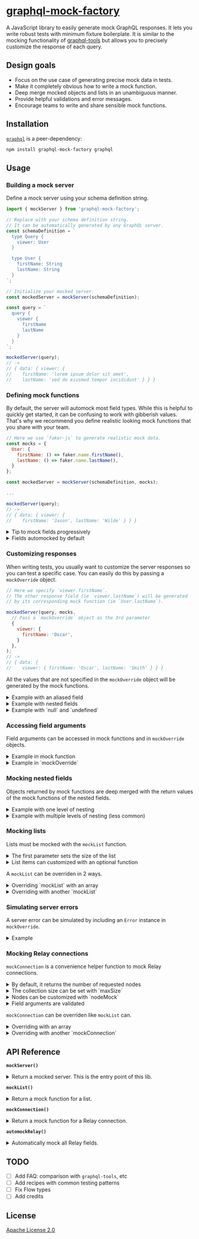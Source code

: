 # [graphql-mock-factory](https://github.com/oscarhealth/graphql-mock-factory)

A JavaScript library to easily generate mock GraphQL responses. It lets you write robust tests with minimum fixture boilerplate. It is similar to the mocking functionality of [graphql-tools](https://www.apollographql.com/docs/graphql-tools/mocking/) but allows you to precisely customize the response of each query.

## Design goals

- Focus on the use case of generating precise mock data in tests.
- Make it completely obvious how to write a mock function.
- Deep merge mocked objects and lists in an unambiguous manner.
- Provide helpful validations and error messages.
- Encourage teams to write and share sensible mock functions.

## Installation

[`graphql`](https://github.com/graphql/graphql-js) is a peer-dependency:
```sh
npm install graphql-mock-factory graphql
```

## Usage

### Building a mock server

Define a mock server using your schema definition string.

```javascript
import { mockServer } from 'graphql-mock-factory';

// Replace with your schema definition string.
// It can be automatically generated by any GraphQL server.
const schemaDefinition = `
  type Query {
    viewer: User
  }

  type User {
    firstName: String
    lastName: String
  }
`;

// Initialize your mocked server.
const mockedServer = mockServer(schemaDefinition);

const query = `
  query {
    viewer {
      firstName
      lastName
    }
  }
`;

mockedServer(query);
// ->
// { data: { viewer: { 
//    firstName: 'lorem ipsum dolor sit amet', 
//    lastName: 'sed do eiusmod tempor incididunt' } } }
```

### Defining mock functions

By default, the server will automock most field types. While this is helpful to quickly get started, it can be confusing to work with gibberish values. That's why we recommend you define realistic looking mock functions that you share with your team.

```javascript
// Here we use `faker-js` to generate realistic mock data.
const mocks = {
  User: {
    firstName: () => faker.name.firstName(),
    lastName: () => faker.name.lastName(),
  }
};

const mockedServer = mockServer(schemaDefinition, mocks);

...

mockedServer(query);
// ->
// { data: { viewer: { 
//    firstName: 'Jason', lastName: 'Wilde' } } }
```

<details>
  <summary>Tip to mock fields progressively</summary>
  <p>

  ```js
  // In order to help you define realistic mock functions 
  // progressively, you can disable some or all of the autommocking.
  // After that, an error will be thrown if a queried field is not 
  // associated with a mock function. In other words, you won't have 
  // to define a mock function for a field until it is queried for
  // the first time.

  ...

  // Setting `automocks` (ie 3rd parameter) to null will disable 
  // all default automocks. See below for complete list.
  const mockedServer = mockServer(schemaDefinition, {}, null);

  ...

  mockedServer(query);
  // Error ->
  // There is no base mock for 'Viewer.firstName'. 
  // All queried fields must have a mock function.
  // ... OMITTED ...
  ```
  </p>
</details>

<details>
  <summary>Fields automocked by default</summary>
  <p>

  ```js
  // The default value of the `automocks` param of `mockServer` is 
  // an array of default automock functions:
  const defaultAutomocks = [

    // Boolean are picked randomly.
    // ID are random uuid.
    // Int are random integers between 100 and -100.
    // Float are random float between 100 and -100.
    // String are random short "lorem ipsum" strings.
    automockScalars(scalarMocks),

    // Enum values are picked randomly.
    automockEnums,

    // All list are of size 2, ie mocked with `mockList(2)`.
    automockLists,

    // All Relay connections return the number of requested 
    // nodes, ie mocked with `mockConnection()`.
    automockRelay,
  ];

  // It is possible to only automock certain fields.
  // For example, here only enums and lists are automocked:
  mockServer(schemaDefinition, mocks, [automockEnum, automockLists])

  // You can also pass in your automock function.
  // This may be useful if you have custom scalars.
  // See "API Reference" > "mockServer" > "automocks"
  ```
  </p>
</details>


### Customizing responses

When writing tests, you usually want to customize the server responses so you can test a specific case. You can easily do this by passing a `mockOverride` object.

```js
// Here we specify `viewer.firstName`. 
// The other response field (ie `viewer.lastName`) will be generated 
// by its corresponding mock function (ie `User.lastName`).

mockedServer(query, mocks, 
  // Pass a `mockOverride` object as the 3rd parameter
  { 
    viewer: { 
      firstName: 'Oscar',
    }
  },
);
// ->
// { data: { 
//    viewer: { firstName: 'Oscar', lastName: 'Smith' } } }
```

All the values that are not specified in the `mockOverride` object will be generated by the mock functions.

<details>
  <summary>Example with an aliased field</summary>
  <p>

  ```js
  // Here we only specify `viewer.aliasedName`. 
  // `viewer.firstName` will be generated by its corresponding 
  // mock function (ie `User.firstName`).

  mockedServer(`
    query {
      viewer { 
        firstName 
        aliasedName: firstName
      }
    }`,
    {}, 
    { 
      viewer: { 
        firstName: 'Oscar' 
      }
    },
  );
  // ->
  // { data: { viewer: 
  //   { firstName: 'Oscar', aliasedName: 'Eryn' } } }
  ```
  </p>
</details>

<details>
  <summary>Example with nested fields</summary>
  <p>

  ```js
  // Here we only specify the `viewer.firstName`. 
  // `viewer.parent.firstName` will be generated by its corresponding 
  // mock function (ie `User.firstName`).

  const schemaDefinition = `
    ...

    type User {
      firstName: String
      parent: User
    }
  `;

  ...

  mockedServer(`
    query {
      viewer { 
        firstName
        parent {
          firstName
        }
      }
    }`,
    {}, 
    { 
      viewer: { 
        firstName: 'Oscar' 
      }
    },
  );
  // ->
  // { data: { viewer: 
  //   { firstName: 'Oscar', 
  //     parent: { firstName: 'Krystina' } } } }
  ```

  </p>
</details>

<details>
  <summary>Example with `null` and `undefined`</summary>
  <p>

  ```js
  // `undefined` is equivalent to not specifying a value.
  // `null` always nullifies the field.

  const schemaDefinition = `
    ...

    type User {
      firstName: String
      parent: User
    }
  `;

  ...

  mockedServer(`
    query {
      viewer { 
        firstName
        parent {
          firstName
        }
      }
    }`,
    {}, 
    { 
      viewer: {
        firstName: undefined,
        parent: null 
      }
    },
  );
  // ->
  // { data: { viewer: 
  //   { firstName: 'Raegan', parent: null } } }
  ```
  </p>
</details>

### Accessing field arguments

Field arguments can be accessed in mock functions and in `mockOverride` objects.

<details>
  <summary>Example in mock function</summary>
  <p>

  ```js
  // Field arguments are passed as named parameters to mock functions.

  const schemaDefinition = `
    type Query {
      echo(input: String): String
    }
  `;

  const mocks = {
    Query: {
      echo: ({input}) => `echo: ${input}`,
    }
  };

  ...

  mockedServer(`
    query {
      echo(input: "hello")
    }`
  );
  // ->
  // { data: { 
  //    echo: 'echo: hello' } }
  ```
  </p>
</details>

<details>
  <summary>Example in `mockOverride`</summary>
  <p>

  ```js
  // When `mockOverride` object contains functions, field arguments
  // are passed in as named parameters to mock functions.

  const schemaDefinition = `
    type Query {
      echo(input: String): String
    }
  `;

  mockedServer(`
    query {
      echo(input: "hello")
    }`,
    {},
    {
      echo: ({input}) => `repeat: ${input}`,
    }
  );
  // ->
  // { data: { 
  //    echo: 'repeat: hello' } }
  ```
  </p>
</details>

### Mocking nested fields

Objects returned by mock functions are deep merged with the return values of the mock functions of the nested fields.

<details>
  <summary>Example with one level of nesting</summary>
  <p>

  ```js
  // `searchUser.firstName` is generated by the mock function
  // of `Query.searchUser` because it returned an object with
  // a value for `firstName`. 
  
  // `searchUser.lastName` is generated by the mock function  
  // of `User.lastName` because the mock function of 
  // `Query.searchUser` returned an object that did not include 
  // a value for `lastName`.

  const schemaDefinition = `
    type Query {
      searchUser(name: String): User
    }

    type User {
      firstName: String
      lastName: String
    }
  `;

  const mocks = {
    Query: {
      searchUser: ({name}) => ({
        firstName: `${name}`
      }),
    },
    User: {
      firstName: () => faker.name.firstName(),
      lastName: () => faker.name.lastName(),
    },
  };

  ...

  mockedServer(`
    query {
      searchUser(name: "Oscar") {
        firstName
        lastName
      }
    }
  `)
  // ->
  // { data: 
  //   { searchUser: 
  //      { firstName: "Oscar", lastName: "Schlosser" } } }
  ```
  </p>
</details>

<details>
  <summary>Example with multiple levels of nesting (less common)</summary>
  <p>

  ```js
  // `searchUser.address.country` is generated by the mock 
  // function for `Query.searchUser` instead of the mock function 
  // for `Address.country`.
  
  // `searchUser.firstName` is generated by the mock function  
  //  for `User.firstName` because the mock function for 
  // `Query.searchUser` did not include a value for `firstName`.

  const schemaDefinition = `
    type Query {
      searchUser(country: String): User
    }

    type User {
      firstName: String
      address: Address
    }

    type Address {
      country: String
    }
  `;

  const mocks = {
    Query: {
      searchUser: ({country}) => ({
        address: {
          country: `${country}`,
        },
      }),
    },
    User: {
      firstName: () => faker.name.firstName(),
    },
    Address: {
      country: () => faker.address.country(),
    },
  };

  ...

  mockedServer(`
    query {
      searchUser(name: "France") {
        firstName
        address {
          country
        }
      }
    }
  `)
  // ->
  // { data: 
  //   { searchUser: 
  //      { firstName: "Sam",  
  //        address: { country: "France" } } }
  ```
  </p>
</details>

### Mocking lists

Lists must be mocked with the `mockList` function.
<details>
  <summary>The first parameter sets the size of the list</summary>
  <p>

  ```js
  const schemaDefinition = `
    ...

    type User {
      name: String
      friends: [User]
    }
  `;

  const mocks = {
    User: {
      // Generates a list with 2 items.
      friends: mockList(2),
      name: () => faker.name.firstName(),
    }
  };

  mockedServer(`
    viewer {
      friends {
        name
      }
    }`
  );
  // ->
  // { data: 
  //   { viewer: 
  //      { friends: [ { name: 'Nikki' }, { name: 'Doug' } ] } } }
  ```
  </p>
</details>

<details>
  <summary>List items can customized with an optional function</summary>
  <p>

  ```js
  // The function will be called for each list item with the field arguments 
  // and the index of the item. 
  // The return values of the function will be deep merged with the results 
  // of the mock functions of the nested fields.

  const schemaDefinition = `
    type User {
      name: String
      friends(pageNumber: Int): [User]
    }

    ...
  `;

  const mocks = {
    User: {
      name: () => faker.name.firstName(),
      friends: mockList(2, ({pageNumber}, index) => ({
        name: `Friend #${index} - Page #${pageNumber}`,
      })),
    }
  };

  ...

  mockedServer(`
    viewer {
      friends(pageNumber: 0) {
        name
      }
    }`
  );
  // ->
  // { data: 
  //   { viewer: 
  //      { friends: [ { name: 'Friend #0 - Page #0' }, { name: 'Friend #1 - Page #0' } ] } } }
  ```
  </p>
</details>

A `mockList` can be overriden in 2 ways.

<details>
  <summary>Overriding `mockList` with an array</summary>
  <p>

  ```js
  // In most cases, a `mockList` is overriden with an array:
  // - The size of the array determines the length of the final array. 
  // - The item objects will be deep merged with the return value of 
  //   the `mockList` function if provided.

  import { mockList, mockServer } from 'graphql-mock-factory';

  ...

  const mocks = {
    User: {
      name: () => faker.name.firstName(),
      friends: mockList(2, ({}, index) => ({name: `Friend #${index}`})),
    }
  };

  ...

  // Here we specify that the list will be of size 3
  mockedServer(query, {}, {
    viewer: {
      friends: [
        // An empty object means the list item will be fully generated by 
        // its corresponding mock functions.
        {},
        // A partial object will be deep merged with the result of the 
        // corresponding mock functions.
        {'name': 'Oscar'}, 
        // `null` means the list item will be null. 
        null
      ],
    },
  });
  // ->
  // { data:
  //   { viewer:
  //      { friends: [ { name: 'Friend #0' }, { name: 'Oscar' }, null ] } } }
  ```
  </p>
</details>

<details>
  <summary>Overriding with another `mockList`</summary>
  <p>

  ```js
  // In some cases it might be more convenient to override a 
  // `mockList` with another `mockList`:
  // - The size of the `mockList` override determines the length 
  //   of the final array.
  // - The return values of the optional `mockList` functions 
  //   will be deep merged. 

  const mocks = {
    User: {
      name: () => faker.name.firstName(),
      friends: mockList(2, ({}, index) => ({name: `Friend #${index}`})),
    }
  };

  const query = `
    query {
      viewer {
        friends {
          name
          aliasedName1: name
          aliasedName2: name
        }
      }
    }
  `

  mockedServer(query, {}, {
    viewer: {
      // The list will be of size 1.
      friends: mockList(1, () => ({
        // This will be deep merged with the result of the other `mockList` function.
        aliasedName1: 'Aliased Name 1',
      })),
    },
  });
  // ->
  // { data:
  //   { viewer:
  //      { friends: [ { 
  //        name: 'Friend #0', aliasedName1: 'Aliased Name 1', aliasedName2: 'Katy' } ] } } }
  ```
  </p>
</details>

### Simulating server errors

A server error can be simulated by including an `Error` instance in `mockOverride`.

<details>
  <summary>Example</summary>
  <p>

  ```js
  mockedServer(`
    query {
      viewer {
        firstName
        lastName
      }
    }`, {}, {
    viewer: {
      // Errors shall not be thrown.
      firstName: Error('Could not fetch firstName.'),
    },
  });
  // ->
  // { errors: 
  //    [ { Error: Could not fetch firstName.
  //        ... OMITTED ...
  //        message: 'Could not fetch error',
  //        locations: [ { line: 4, column: 7 } ],
  //        path: [ 'viewer', 'firstName' ] } ],
  //   data:
  //    { viewer:
  //      { firstName: null, lastName: 'Gold' } } }
  ```
  </p>
</details>

### Mocking Relay connections

`mockConnection` is a convenience helper function to mock Relay connections.

<details>
  <summary>By default, it returns the number of requested nodes</summary>
  <p>

  ```js
  // By default, `mockConnection` returns the number of requested nodes.
  // Note that `hasNextPage` and `hasPreviousPage` behave as expected.

  import { mockServer, mockConnection, automockRelay } from 'graphql-mock-factory';

  ...

  const schemaDefinition = `
    type User implements Node {
      id: ID!
      name: String
      friends(before: String, after: String, first: Int, last: Int): UserConnection
    }

    ...
  `;

  const mocks = {
    User: {
      friends: mockConnection(),
      name: () => faker.name.firstName(),
    }
  };

  const mockedServer = mockServer(schemaDefinition, mocks);

  mockedServer(`
    query {
      viewer {
        friends(first: 2) {
          edges {
            node {
              name
            }
            cursor
          }
          pageInfo {
            hasNextPage
            hasPreviousPage
          }
        }
      }
    }`,
  );
  // ->
  // { data:
  //  { viewer:
  //     { friends:
  //        { edges:
  //           [ { node: { name: 'Milford' }, cursor: 'cursor_0' },
  //             { node: { name: 'Bennie' }, cursor: 'cursor_1' } ],
  //          pageInfo: { hasNextPage: true, hasPreviousPage: false } } } } }
  ```
  </p>
</details>

<details>
  <summary>The collection size can be set with `maxSize`</summary>
  <p>

  ```js
  // The optional `maxSize` named parameter limits the number of returned items.
  // Note that `hasNextPage` and `hasPreviousPage` behave as expected.

  const mocks = {
    User: {
      // At most 1 item will be returned
      friends: mockConnection({maxSize: 1}),
      name: () => faker.name.firstName(),
    }
  };

  ...

  mockedServer(`
    query {
      viewer {
        friends(first: 2) {
          edges {
            node {
              name
            }
          }
          pageInfo {
            hasNextPage
            hasPreviousPage
          }
        }
      }
    }`,
  );
  // ->
  // { data:
  //  { viewer:
  //     { friends:
  //        { edges:
  //           [ { node: { name: 'Milford' } } ],
  //          pageInfo: { hasNextPage: false, hasPreviousPage: false } } } } }
  ```
  </p>
</details>

<details>
  <summary>Nodes can be customized with `nodeMock`</summary>
  <p>

  ```js
  // The optional `nodeMock` named function customizes the requested nodes.
  // Like `mockList`, it is called with the connection field arguments and 
  // the index of the node.
  
  const mocks = {
    User: {
      friends: mockConnection({nodeMock: ({ first, last }, index) => ({
        name: `Friend ${index} / ${first || last}`,
      })}),
      name: () => faker.name.firstName(),
    }
  };

  ...

  mockedServer(`
    query {
      viewer {
        friends(first: 2) {
          edges {
            node {
              name
            }
          }
          pageInfo {
            hasNextPage
            hasPreviousPage
          }
        }
      }
    }`,
  );
  // ->
  // { data:
  //  { viewer:
  //     { friends:
  //        { edges:
  //           [ { node: { name: 'Friend 0 / 2' } },
  //             { node: { name: 'Friend 1 / 2' } } ] } } } }
  ```
  </p>
</details>

<details>
  <summary>Field arguments are validated</summary>
  <p>

  ```js
  // An error is returned if the arguments do not conform the the Relay specs.

  mockedServer(`
    query {
      viewer {
        friends(first: -2) {
          edges {
            node {
              name
            }
          }
        }
      }
    }`,
  );
  // ->
  // { errors:
  //    [ { Error: First and last cannot be negative.
  //        ... OMITTED ...
  //        message: 'First and last cannot be negative.',
  //        locations: [ { line: 4, column: 7 } ],
  //        path: [ 'viewer', 'friends' ] } ],
  //   data: { viewer: { friends: null } } }
  ```
  </p>
</details>

`mockConnection` can be overriden like `mockList` can.

<details>
  <summary>Overriding with an array</summary>
  <p>

  ```js
  // Like `mockList`, it can be overriden with an array.
  // This is because `mockConnection` is simply a wrapper around `mockList`.

  const mocks = {
    User: {
      friends: mockConnection(),
      name: () => faker.name.firstName(),
    }
  };

  ...

  mockedServer(`
    query {
      viewer {
        friends(first: 5) {
          edges {
            node {
              name
            }
            cursor
          }
          pageInfo {
            hasNextPage
            hasPreviousPage
          }
        }
      }
    }`, {} , {
      viewer: {
        friends: {
          // Here only 3 items will be returned even though 5 were requested.
          edges: [
            {}, 
            {node: {'name': 'Oscar'}}, 
            null,
          ],
          pageInfo: {
            hasNextPage: false,
          },
        }
      }
    }
  );
  // ->
  // { data:
  //  { viewer:
  //     { friends:
  //        { edges:
  //           [ { node: { name: 'Craig' }, cursor: 'cursor_0' },
  //             { node: { name: 'Oscar' }, cursor: 'cursor_1' },
  //             null ],
  //          pageInfo: { hasNextPage: false, hasPreviousPage: false } } } } }
  ```
  </p>
</details>

<details>
  <summary>Overriding with another `mockConnection`</summary>
  <p>

  ```js
  // TODO Add documentation
  ```
  </p>
</details>

## API Reference

**`mockServer()`**  
<details>
  <summary>Return a mocked server. This is the entry point of this lib.</summary>
  <p>

  ```js
  mockServer(
    /**
     * The schema definition string.
     * It can be automatically generated by any GraphQL server.
     * See https://graphql.org/learn/schema/#type-language
     */
    schemaDefinition: string, 

    /**
     * Optional but recommended:
     * An object mapping to all the mock functions of each field.
     * mocks[objectTypeName][fieldName] = mockFunction
     * 
     * All queried fields are currently required to have a base mock function defined.
     * This will be probably relaxed in the future.
     *
     * TODO Document interface mocks
     */
    mocks?: {[string]: {[string]: MockFunction}}, 

    /**
     * Optional: An array of function that returns a mock function for a field.
     *
     * This is a hook to define mock functions in a programmatic way.
     * The functions will be called for each field that has not been associated to 
     * a mock function in `mocks`. If the left-most function does not return 
     * anything for a field, then the following functions are called. 
     * If none of the functions returned anything for a field, then 
     * no mock function is attached to that field.
     * 
     * For example, this is can be used to automock custom scalars:
     *   mockServer(schemaDefinition, mocks, [
     *     ...defaultAutomocks,
     *     automockScalars({MyScalar: myScalarMock}),
     *   ])
     * 
     * The default value is `defaultAutomock`. It automatically
     * mocks:
     *  - `Boolean`, `ID`, `Int`, `Float` and `String` via `automockScalars(scalarMocks)`
     *  - lists via `getDefaultListMock`
     *  - enums via `automockLists`
     *  - Relay connections via `automockRelay`
     * You can pass `null` to disable all the default mocks.
     * See "Usage" > "Defining mock functions" > "Disable automocks"
     * 
     */
    automocks?: Array<
      (
        /**
        * The GraphQL type of the parent ObjectType containing the field.
        * @example: `User` from `User.name`
        */
        parentType : GraphQLType, 
        
        /**
        * The GraphQL field.
        * @example: `name` from `User.name`
        */
        field : GraphQLField,
      ) => MockFunction | void,
    ) : MockServer
  )> = defaultAutomocks;

  /**
   * Mock function
   * 
   * @returns The return type has to match the type of the field it is mocking.
   *   If it returns an object, the object will be deep merged with the 
   *   return values of the mock functions of the nested fields.
   *   See "Usage" > "Mocking nested fields".
   */
  type MockFunction = (
    /**
     * The field arguments
     */
    params: {[string]: any}
  ) => any;

  /**
   * Mock server
   * 
   * @returns The GraphQL response 
   */
  type MockServer = (
    /**
     * The GraphQL query string.
     */
    query: string, 

    /**
     * The GraphQL variables for the query.
     */
    variables: {[string]: any}, 

    /**
     * An object that overrides the response generated by the 
     * mock functions defined in `mocks`.
     * See "Usage" > "Overriding mocked functions with `mockOverride`".
     */
    mockOverride: {[string]: any},
  ) => Object
  ```
  </p>
</details>

**`mockList()`**  
<details>
  <summary>Return a mock function for a list.</summary>
  <p>

  ```js
  mockList(
    /**
     * The size of the mocked list.
     */
    size: number,

    /**
     * Optional: A mock function called for each list item.
     * 
     * @returns The return type has to match the type of the 
     *   field it is mocking.
     */
    itemMock?: (
      /**
       * The field arguments if any
       */
      fieldArguments: {[string]: any},

      /**
       * The index of the item in the mock list.
       */
      index: number,
    ) => any 
  )

  ```
  </p>
</details>

**`mockConnection()`**  
<details>
  <summary>Return a mock function for a Relay connection.</summary>
  <p>

  ```js
  mockConnection(
    /**
     * Optional: An object to configure the connection.
     */
    params?: {

      /**
       * Optional: The max size of the mocked collection. 
       */
      maxSize?: number, 

      /**
       * Optional: A mock function called for each node in 
       * the collection.
       */
      nodeMock?: ({[string]: any}, index) => any,
    },
  )
  ```
  </p>
</details>

**`automockRelay()`**  
<details>
  <summary>Automatically mock all Relay fields.</summary>
  <p>

  ```js
  /**
   * Strongly recommended if you use Relay.
   * 
   * Add mock functions to all the Relay-specific fields in your schema.
   * It is equivalent to calling `mockConnection` on all connection fields.
   * 
   * This will skip fields that have been mocked via the `mocks` 
   * parameter of `mockServer`. See "API Reference" > "mockServer".
   * 
   * @example mockServer(schemaDefinition, mocks, [automockRelay])
   */
  automockRelay()
  ```
  </p>
</details>

## TODO

- [ ] Add FAQ: comparison with `graphql-tools`, etc
- [ ] Add recipes with common testing patterns
- [ ] Fix Flow types 
- [ ] Add credits

## License

[Apache License 2.0](/LICENSE)
